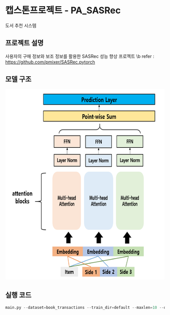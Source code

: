# 캡스톤프로젝트 - PA_SASRec
도서 추천 시스템

## 프로젝트 설명
사용자의 구매 정보와 보조 정보를 활용한 SASRec 성능 향상 프로젝트
\b refer : https://github.com/pmixer/SASRec.pytorch


## 모델 구조
<img src="https://github.com/et007693/PA_SASRec/blob/main/img/model.png?raw=true" width="600" height="600"></img>

## 

## 실행 코드
``` python
main.py --dataset=book_transactions --train_dir=default --maxlen=10 --dropout_rate=0.2 --device=cuda
```
